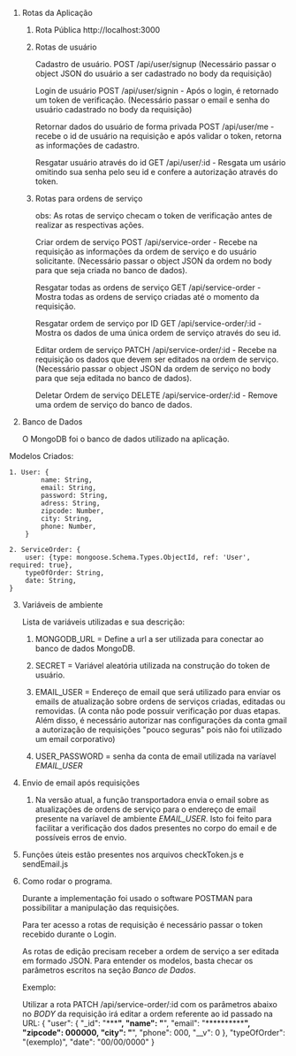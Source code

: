 1. Rotas da Aplicação

    1. Rota Pública
        http://localhost:3000

    2. Rotas de usuário

        Cadastro de usuário.
            POST /api/user/signup
            (Necessário passar o object JSON do usuário a ser cadastrado no body da requisição)

        Login de usuário
            POST /api/user/signin - Após o login, é retornado um token de verificação.
            (Necessário passar o email e senha do usuário cadastrado no body da requisição)
    
        Retornar dados do usuário de forma privada
            POST /api/user/me - recebe o id de usuário na requisição e após validar o token, retorna as informações de cadastro.

        Resgatar usuário através do id
            GET /api/user/:id - Resgata um usário omitindo sua senha pelo seu id e confere a autorização através do token.


    3. Rotas para ordens de serviço

        obs: As rotas de serviço checam o token de verificação antes de realizar as respectivas ações.

        Criar ordem de serviço
            POST /api/service-order - Recebe na requisição as informações da ordem de serviço e do usuário solicitante.
            (Necessário passar o object JSON da ordem no body para que seja criada no banco de dados).

        Resgatar todas as ordens de serviço
            GET /api/service-order - Mostra todas as ordens de serviço criadas até o momento da requisição.

        
        Resgatar ordem de serviço por ID
            GET /api/service-order/:id  - Mostra os dados de uma única ordem de serviço através do seu id.

        Editar ordem de serviço
            PATCH /api/service-order/:id - Recebe na requisição os dados que devem ser editados na ordem de serviço.
            (Necessário passar o object JSON da ordem de serviço no body para que seja editada no banco de dados).

        Deletar Ordem de serviço
            DELETE /api/service-order/:id - Remove uma ordem de serviço do banco de dados.
        
2. Banco de Dados

    O MongoDB foi o banco de dados utilizado na aplicação.

  Modelos Criados:

    1. User: {
            name: String,
            email: String,
            password: String,
            adress: String,
            zipcode: Number,
            city: String,
            phone: Number,
        }

    2. ServiceOrder: {
        user: {type: mongoose.Schema.Types.ObjectId, ref: 'User', required: true},
        typeOfOrder: String,
        date: String,
    }

3. Variáveis de ambiente
    
    Lista de variáveis utilizadas e sua descrição:

    1. MONGODB_URL = Define a url a ser utilizada para conectar ao banco de dados MongoDB.

    2. SECRET = Variável aleatória utilizada na construção do token de usuário.

    3. EMAIL_USER = Endereço de email que será utilizado para enviar os emails de atualização sobre ordens de serviços criadas, editadas ou removidas. (A conta não pode possuir verificação por duas etapas. Além disso, é necessário autorizar nas configurações da conta gmail a autorização de requisições "pouco seguras" pois não foi utilizado um email corporativo)

    4. USER_PASSWORD = senha da conta de email utilizada na varíavel *EMAIL_USER* 

4. Envio de email após requisições
    
    1. Na versão atual, a função transportadora envia o email sobre as atualizações de ordens de serviço para o endereço de email presente na varíavel de ambiente *EMAIL_USER*. Isto foi feito para facilitar a verificação dos dados presentes no corpo do email e de possíveis erros de envio. 

5. Funções úteis estão presentes nos arquivos checkToken.js e sendEmail.js

6. Como rodar o programa.

    Durante a implementação foi usado o software POSTMAN para possibilitar a manipulação das requisições.

    Para ter acesso a rotas de requisição é necessário passar o token recebido durante o Login.

    As rotas de edição precisam receber a ordem de serviço a ser editada em formado JSON. Para entender os modelos, basta checar os parâmetros escritos na seção *Banco de Dados*.

    Exemplo:
    
    Utilizar a rota PATCH /api/service-order/:id com os parâmetros abaixo no *BODY* da requisição irá editar a ordem referente ao id passado na URL: 
    {
        "user": {
            "_id": "***********",
            "name": "********",
            "email": "****************",
            "zipcode": 000000,
            "city": "******",
            "phone": 000,
            "__v": 0
        },
        "typeOfOrder": "(exemplo)",
        "date": "00/00/0000"
    }

    
